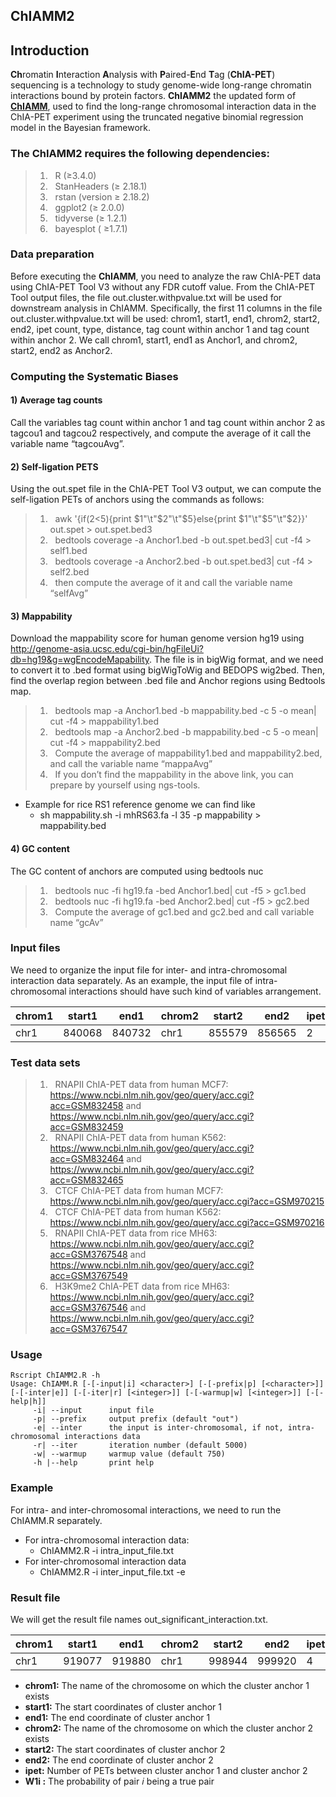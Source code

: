 ## **ChIAMM2**
## Introduction
**Ch**romatin **I**nteraction **A**nalysis with **P**aired-**E**nd **T**ag (**ChIA-PET**) sequencing is a technology to study genome-wide long-range chromatin interactions bound by protein factors. **ChIAMM2** the updated form of [**ChIAMM**](https://github.com/Yab29/ChIAMM), used to find the long-range chromosomal interaction data in the ChIA-PET experiment using the truncated negative binomial regression model in the Bayesian framework.  
### The ChIAMM2 requires the following dependencies:
> 1) &nbsp; R (≥3.4.0) <br />
> 2) &nbsp; StanHeaders (≥ 2.18.1)<br />
> 3) &nbsp; rstan (version ≥ 2.18.2)<br />
> 4) &nbsp; ggplot2 (≥ 2.0.0) <br />
> 5) &nbsp; tidyverse (≥ 1.2.1)<br />
> 6) &nbsp; bayesplot ( ≥1.7.1)<br />

### Data preparation
Before executing the **ChIAMM**, you need to analyze the raw ChIA-PET data using ChIA-PET Tool V3 without any FDR cutoff value. From the ChIA-PET Tool output files, the file out.cluster.withpvalue.txt will be used for downstream analysis in ChIAMM. Specifically, the first 11 columns in the file out.cluster.withpvalue.txt will be used: chrom1, start1, end1, chrom2, start2, end2, ipet count, type, distance, tag count within anchor 1 and tag count within anchor 2. We call chrom1, start1, end1 as Anchor1, and chrom2, start2, end2 as Anchor2.  
### Computing the Systematic Biases 
####  1) Average tag counts 
Call the variables tag count within anchor 1 and tag count within anchor 2 as tagcou1 and tagcou2 respectively, and compute the average of it call the variable name “tagcouAvg”. 
#### 2) Self-ligation PETS
Using the out.spet file in the ChIA-PET Tool V3 output, we can compute the self-ligation PETs of anchors using the commands as follows:  
> 1) &nbsp; awk '{if($2<$5){print $1"\t"$2"\t"$5}else{print $1"\t"$5"\t"$2}}' out.spet  > out.spet.bed3 <br />
> 2) &nbsp; bedtools coverage -a Anchor1.bed -b out.spet.bed3| cut -f4 > self1.bed <br />
> 2) &nbsp; bedtools coverage -a Anchor2.bed -b out.spet.bed3| cut -f4 > self2.bed <br />
> 2) &nbsp; then compute the average of it and call the variable name “selfAvg”  <br />

#### 3) Mappability 
Download the mappability score for human genome version hg19 using http://genome-asia.ucsc.edu/cgi-bin/hgFileUi?db=hg19&g=wgEncodeMapability. The file is in bigWig format, and we need to convert it to .bed format using bigWigToWig and BEDOPS wig2bed. Then, find the overlap region between .bed file and Anchor regions using Bedtools map. 
> 1) &nbsp; bedtools map -a Anchor1.bed -b mappability.bed -c 5 -o mean| cut -f4 > mappability1.bed <br />
> 2) &nbsp; bedtools map -a Anchor2.bed -b mappability.bed -c 5 -o mean| cut -f4 > mappability2.bed <br />
> 3) &nbsp; Compute the average of mappability1.bed and mappability2.bed, and call the variable name “mappaAvg” <br />
> 4) &nbsp; If you don’t find the mappability in the above link, you can prepare by yourself using ngs-tools.  <br />
- Example for rice RS1 reference genome we can find like
  - sh mappability.sh -i mhRS63.fa -l 35 -p mappability > mappability.bed 

#### 4) GC content 
The GC content of anchors are computed using bedtools nuc <br />
> 1) &nbsp;	bedtools nuc -fi  hg19.fa -bed  Anchor1.bed| cut -f5  > gc1.bed <br />
> 2) &nbsp;	bedtools nuc -fi  hg19.fa -bed  Anchor2.bed| cut -f5  > gc2.bed <br />
> 3) &nbsp; Compute the average of gc1.bed and gc2.bed and call variable name “gcAv” <br />

### Input files
We need to organize the input file for inter- and intra-chromosomal interaction data separately. As an example, the input file of intra-chromosomal interactions should have such kind of variables arrangement.   

   |chrom1 |start1|end1  |chrom2 |start2 |end2  |ipet  |distance|tagcou1 |tagcou2  |tagcouAvg |selfAvg|gcAv  |mappaAvg|
   |-------|-------|------|-----|-------|------|------|--------|--------|---------|----------|-------|------|--------|
   |chr1	  |840068 |840732|chr1 |855579|	856565|	2    |15672   |	3|	6|	4.5|	9.0|	0.66|	0.69|
   
### Test data sets
> 1) &nbsp;	RNAPII ChIA-PET data from human MCF7:<br /> https://www.ncbi.nlm.nih.gov/geo/query/acc.cgi?acc=GSM832458 and https://www.ncbi.nlm.nih.gov/geo/query/acc.cgi?acc=GSM832459
> 2) &nbsp;	RNAPII ChIA-PET data from human K562:<br /> https://www.ncbi.nlm.nih.gov/geo/query/acc.cgi?acc=GSM832464 and https://www.ncbi.nlm.nih.gov/geo/query/acc.cgi?acc=GSM832465 
> 3) &nbsp; CTCF ChIA-PET data from human MCF7:<br /> https://www.ncbi.nlm.nih.gov/geo/query/acc.cgi?acc=GSM970215 
> 4) &nbsp;	CTCF ChIA-PET data from human K562:<br /> https://www.ncbi.nlm.nih.gov/geo/query/acc.cgi?acc=GSM970216 
> 5) &nbsp;	RNAPII ChIA-PET data from rice MH63: <br /> https://www.ncbi.nlm.nih.gov/geo/query/acc.cgi?acc=GSM3767548 and https://www.ncbi.nlm.nih.gov/geo/query/acc.cgi?acc=GSM3767549 
> 6) &nbsp;	H3K9me2 ChIA-PET data from rice MH63:<br /> https://www.ncbi.nlm.nih.gov/geo/query/acc.cgi?acc=GSM3767546 and https://www.ncbi.nlm.nih.gov/geo/query/acc.cgi?acc=GSM3767547 

### Usage
	Rscript ChIAMM2.R -h
  	Usage: ChIAMM.R [-[-input|i] <character>] [-[-prefix|p] [<character>]] [-[-inter|e]] [-[-iter|r] [<integer>]] [-[-warmup|w] [<integer>]] [-[-help|h]]
         -i| --input      input file
         -p| --prefix     output prefix (default "out")
         -e| --inter      the input is inter-chromosomal, if not, intra-chromosomal interactions data
         -r| --iter       iteration number (default 5000)
         -w| --warmup     warmup value (default 750)
         -h |--help       print help
### Example 
For intra- and inter-chromosomal interactions, we need to run the ChIAMM.R separately.
-	For intra-chromosomal interaction data:
     - ChIAMM2.R -i intra_input_file.txt 
- For inter-chromosomal interaction data 
     - ChIAMM2.R -i inter_input_file.txt -e    
 
### Result file
We will get the result file names out_significant_interaction.txt. 

|chrom1|start1|	end1|	chrom2|	start2|	end2|	ipet|	W1i|
|------|------|------|-----|-------|------|------|-----|
|chr1|	919077|	919880|	chr1|	998944|	999920|	4|	0.59|

- **chrom1:** The name of the chromosome on which the cluster anchor 1 exists
- **start1:** The start coordinates of cluster anchor 1
- **end1:** The end coordinate of cluster anchor 1
- **chrom2:** The name of the chromosome on which the cluster anchor 2 exists
- **start2:** The start coordinates of cluster anchor 2
- **end2:** The end coordinate of cluster anchor 2
- **ipet:** Number of PETs between cluster anchor 1 and cluster anchor 2
- **W1i :** The probability of pair 𝑖 being a true pair



